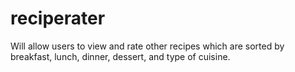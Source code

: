 # reciperater
Will allow users to view and rate other recipes which are sorted by breakfast, lunch, dinner, dessert, and type of cuisine.
